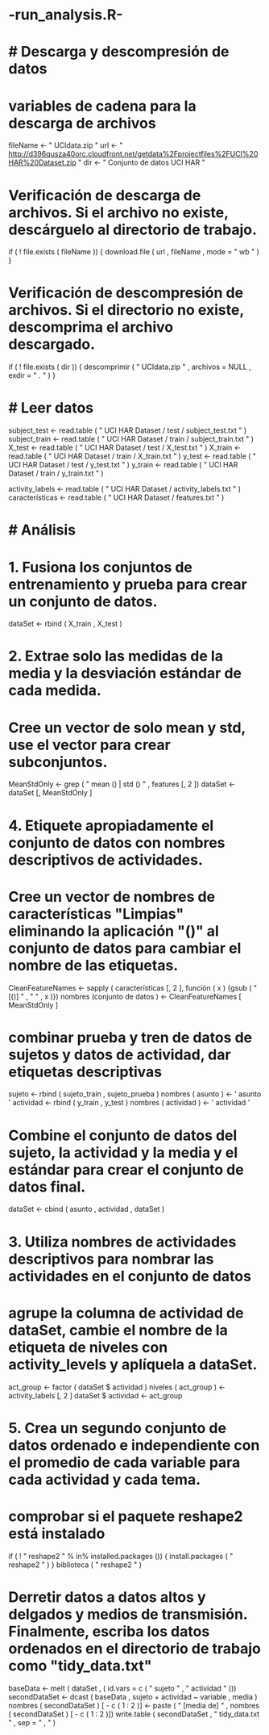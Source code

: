 # -run_analysis.R-
  
# # Descarga y descompresión de datos

# variables de cadena para la descarga de archivos
fileName  <-  " UCIdata.zip "
url  <-  " http://d396qusza40orc.cloudfront.net/getdata%2Fprojectfiles%2FUCI%20HAR%20Dataset.zip "
dir  <-  " Conjunto de datos UCI HAR "

# Verificación de descarga de archivos. Si el archivo no existe, descárguelo al directorio de trabajo.
if ( ! file.exists ( fileName )) {
        download.file ( url , fileName , mode  =  " wb " )
}

# Verificación de descompresión de archivos. Si el directorio no existe, descomprima el archivo descargado.
if ( ! file.exists ( dir )) {
	descomprimir ( " UCIdata.zip " , archivos  =  NULL , exdir = " . " )
}


# # Leer datos
subject_test  <- read.table ( " UCI HAR Dataset / test / subject_test.txt " )
subject_train  <- read.table ( " UCI HAR Dataset / train / subject_train.txt " )
X_test  <- read.table ( " UCI HAR Dataset / test / X_test.txt " )
X_train  <- read.table ( " UCI HAR Dataset / train / X_train.txt " )
y_test  <- read.table ( " UCI HAR Dataset / test / y_test.txt " )
y_train  <- read.table ( " UCI HAR Dataset / train / y_train.txt " )

activity_labels  <- read.table ( " UCI HAR Dataset / activity_labels.txt " )
características  <- read.table ( " UCI HAR Dataset / features.txt " )  

# # Análisis
# 1. Fusiona los conjuntos de entrenamiento y prueba para crear un conjunto de datos.
dataSet  <- rbind ( X_train , X_test )

# 2. Extrae solo las medidas de la media y la desviación estándar de cada medida.
# Cree un vector de solo mean y std, use el vector para crear subconjuntos.
MeanStdOnly  <- grep ( " mean () | std () " , features [, 2 ])
dataSet  <-  dataSet [, MeanStdOnly ]


# 4. Etiquete apropiadamente el conjunto de datos con nombres descriptivos de actividades.
# Cree un vector de nombres de características "Limpias" eliminando la aplicación "()" al conjunto de datos para cambiar el nombre de las etiquetas.
CleanFeatureNames  <- sapply ( características [, 2 ], función ( x ) {gsub ( " [()] " , " " , x )})
nombres (conjunto de datos ) <-  CleanFeatureNames [ MeanStdOnly ]

# combinar prueba y tren de datos de sujetos y datos de actividad, dar etiquetas descriptivas
sujeto  <- rbind ( sujeto_train , sujeto_prueba )
nombres ( asunto ) <-  ' asunto '
actividad  <- rbind ( y_train , y_test )
nombres ( actividad ) <-  ' actividad '

# Combine el conjunto de datos del sujeto, la actividad y la media y el estándar para crear el conjunto de datos final.
dataSet  <- cbind ( asunto , actividad , dataSet )


# 3. Utiliza nombres de actividades descriptivos para nombrar las actividades en el conjunto de datos
# agrupe la columna de actividad de dataSet, cambie el nombre de la etiqueta de niveles con activity_levels y aplíquela a dataSet.
act_group  <-  factor ( dataSet $ actividad )
niveles ( act_group ) <-  activity_labels [, 2 ]
dataSet $ actividad  <-  act_group


# 5. Crea un segundo conjunto de datos ordenado e independiente con el promedio de cada variable para cada actividad y cada tema.

# comprobar si el paquete reshape2 está instalado
if ( ! " reshape2 "  % in% installed.packages ()) {
	install.packages ( " reshape2 " )
}
biblioteca ( " reshape2 " )

# Derretir datos a datos altos y delgados y medios de transmisión. Finalmente, escriba los datos ordenados en el directorio de trabajo como "tidy_data.txt"
baseData  <- melt ( dataSet , ( id.vars = c ( " sujeto " , " actividad " )))
secondDataSet  <- dcast ( baseData , sujeto  +  actividad  ~  variable , media )
nombres ( secondDataSet ) [ - c ( 1 : 2 )] <- paste ( " [media de] " , nombres ( secondDataSet ) [ - c ( 1 : 2 )])
write.table ( secondDataSet , " tidy_data.txt " , sep  =  " , " )
